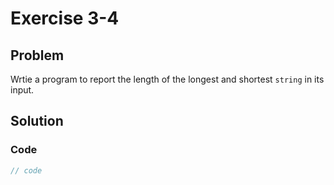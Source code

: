 # Exercise 3-4

## Problem
Wrtie a program to report the length of the longest and shortest `string` in its input.

## Solution

### Code
```Cpp
// code
```
